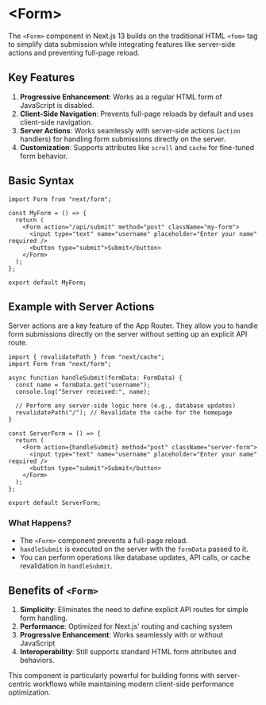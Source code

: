 # \<Form\>

The `<Form>` component in Next.js 13 builds on the traditional HTML `<fom>` tag to simplify data submission while integrating features like server-side actions and preventing full-page reload. 

## Key Features
1. **Progressive Enhancement**: Works as a regular HTML form of JavaScript is disabled. 
2. **Client-Side Navigation**: Prevents full-page reloads by default and uses client-side navigation. 
3. **Server Actions**: Works seamlessly with server-side actions (`action` handlers) for handling form submissions directly on the server.
4. **Customization**: Supports attributes like `scroll` and `cache` for fine-tuned form behavior. 

## Basic Syntax

```tsx
import Form from "next/form";

const MyForm = () => {
  return (
    <Form action="/api/submit" method="post" className="my-form">
      <input type="text" name="username" placeholder="Enter your name" required />
      <button type="submit">Submit</button>
    </Form>
  );
};

export default MyForm;
```

## Example with Server Actions

Server actions are a key feature of the App Router. They allow you to handle form submissions directly on the server without setting up an explicit API route.

```tsx
import { revalidatePath } from "next/cache";
import Form from "next/form";

async function handleSubmit(formData: FormData) {
  const name = formData.get("username");
  console.log("Server received:", name);

  // Perform any server-side logic here (e.g., database updates)
  revalidatePath("/"); // Revalidate the cache for the homepage
}

const ServerForm = () => {
  return (
    <Form action={handleSubmit} method="post" className="server-form">
      <input type="text" name="username" placeholder="Enter your name" required />
      <button type="submit">Submit</button>
    </Form>
  );
};

export default ServerForm;
```
### What Happens?
- The `<Form>` component prevents a full-page reload. 
- `handleSubmit` is executed on the server with the `formData` passed to it.
- You can perform operations like database updates, API calls, or cache revalidation in `handleSubmit`.

## Benefits of `<Form>`
1. **Simplicity**: Eliminates the need to define explicit API routes for simple form handling. 
2. **Performance**: Optimized for Next.js' routing and caching system
3. **Progressive Enhancement**: Works seamlessly with or without JavaScript
4. **Interoperability**: Still supports standard HTML form attributes and behaviors. 

This component is particularly powerful for building forms with server-centric workflows while maintaining modern client-side performance optimization. 